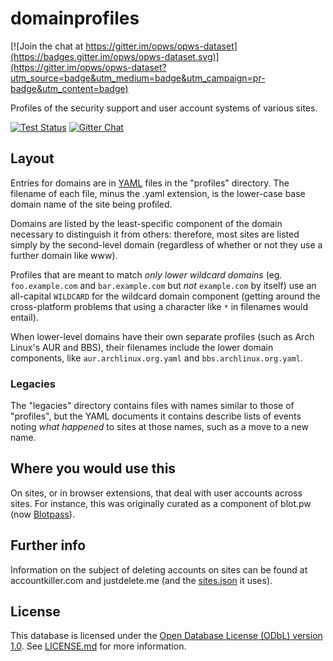 # domainprofiles

[![Join the chat at https://gitter.im/opws/opws-dataset](https://badges.gitter.im/opws/opws-dataset.svg)](https://gitter.im/opws/opws-dataset?utm_source=badge&utm_medium=badge&utm_campaign=pr-badge&utm_content=badge)

Profiles of the security support and user account systems of various sites.

[![Test Status](https://img.shields.io/circleci/project/opws/domainprofiles/master.svg?style=flat&label=tests)][tests]
[![Gitter Chat](https://img.shields.io/badge/gitter-discuss_%E2%86%92-1dce73.svg?style=flat)][gitter]

[tests]: https://circleci.com/gh/opws/domainprofiles/tree/master
[gitter]: https://gitter.im/opws

## Layout

Entries for domains are in [YAML](http://yaml.org/) files in the "profiles"
directory. The filename of each file, minus the .yaml extension, is the
lower-case base domain name of the site being profiled.

Domains are listed by the least-specific component of the domain necessary to
distinguish it from others: therefore, most sites are listed simply by the
second-level domain (regardless of whether or not they use a further domain
like www).

Profiles that are meant to match *only lower wildcard domains* (eg.
`foo.example.com` and `bar.example.com` but *not* `example.com` by itself) use
an all-capital `WILDCARD` for the wildcard domain component (getting around
the cross-platform problems that using a character like `*` in filenames would
entail).

When lower-level domains have their own separate profiles (such as Arch Linux's
AUR and BBS), their filenames include the lower domain components, like
`aur.archlinux.org.yaml` and `bbs.archlinux.org.yaml`.

### Legacies

The "legacies" directory contains files with names similar to those of
"profiles", but the YAML documents it contains describe lists of events noting
*what happened* to sites at those names, such as a move to a new name.

## Where you would use this

On sites, or in browser extensions, that deal with user accounts across sites.
For instance, this was originally curated as a component of blot.pw (now
[Blotpass](https://www.blotpass.com/)).

## Further info

Information on the subject of deleting accounts on sites can be found at
accountkiller.com and justdelete.me (and the
[sites.json](https://github.com/rmlewisuk/justdelete.me/blob/master/sites.json)
it uses).

## License

This database is licensed under the
[Open Database License (ODbL) version 1.0][odbl]. See [LICENSE.md](LICENSE.md)
for more information.

[odbl]: http://opendatacommons.org/licenses/odbl/1.0/
